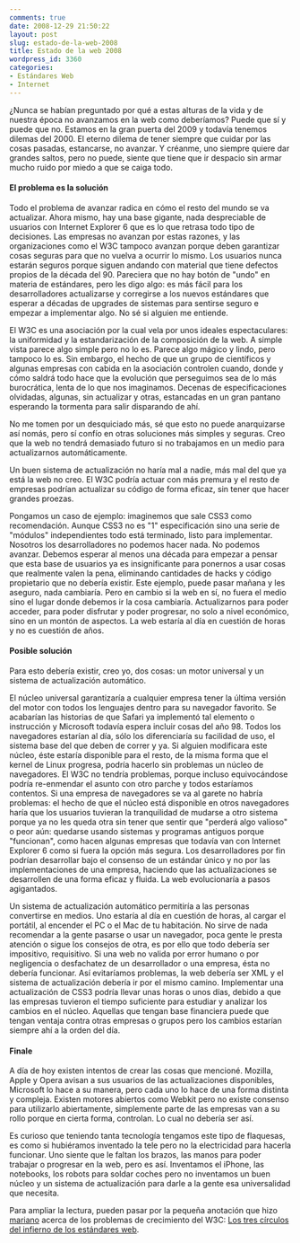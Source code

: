 ```yaml
---
comments: true
date: 2008-12-29 21:50:22
layout: post
slug: estado-de-la-web-2008
title: Estado de la web 2008
wordpress_id: 3360
categories:
- Estándares Web
- Internet
---
```


¿Nunca se habían preguntado por qué a estas alturas de la vida y de nuestra época no avanzamos en la web como deberíamos? Puede que sí y puede que no. Estamos en la gran puerta del 2009 y todavía tenemos dilemas del 2000. El eterno dilema de tener siempre que cuidar por las cosas pasadas, estancarse, no avanzar. Y créanme, uno siempre quiere dar grandes saltos, pero no puede, siente que tiene que ir despacio sin armar mucho ruido por miedo a que se caiga todo.





#### El problema es la solución





Todo el problema de avanzar radica en cómo el resto del mundo se va actualizar. Ahora mismo, hay una base gigante, nada despreciable de usuarios con Internet Explorer 6 que es lo que retrasa todo tipo de decisiones. Las empresas no avanzan por estas razones, y las organizaciones como el W3C tampoco avanzan porque deben garantizar cosas seguras para que no vuelva a ocurrir lo mismo. Los usuarios nunca estarán seguros porque siguen andando con material que tiene defectos propios de la década del 90. Pareciera que no hay botón de "undo" en materia de estándares, pero les digo algo: es más fácil para los desarrolladores actualizarse y corregirse a los nuevos estándares que esperar a décadas de upgrades de sistemas para sentirse seguro e empezar a implementar algo. No sé si alguien me entiende.





El W3C es una asociación por la cual vela por unos ideales espectaculares: la uniformidad y la estandarización de la composición de la web. A simple vista parece algo simple pero no lo es. Parece algo mágico y lindo, pero tampoco lo es. Sin embargo, el hecho de que un grupo de científicos y algunas empresas con cabida en la asociación controlen cuando, donde y cómo saldrá todo hace que la evolución que perseguimos sea de lo más burocrática, lenta de lo que nos imaginamos. Decenas de especificaciones olvidadas, algunas, sin actualizar y otras, estancadas en un gran pantano esperando la tormenta para salir disparando de ahí.





No me tomen por un desquiciado más, sé que esto no puede anarquizarse así nomás, pero sí confío en otras soluciones más simples y seguras. Creo que la web no tendrá demasiado futuro si no trabajamos en un medio para actualizarnos automáticamente.





Un buen sistema de actualización no haría mal a nadie, más mal del que ya está la web no creo. El W3C podría actuar con más premura y el resto de empresas podrían actualizar su código de forma eficaz, sin tener que hacer grandes proezas.





Pongamos un caso de ejemplo: imaginemos que sale CSS3 como recomendación. Aunque CSS3 no es "1" especificación sino una serie de "módulos" independientes todo está terminado, listo para implementar. Nosotros los desarrolladores no podemos hacer nada. No podemos avanzar. Debemos esperar al menos una década para empezar a pensar que esta base de usuarios ya es insignificante para ponernos a usar cosas que realmente valen la pena, eliminando cantidades de hacks y código propietario que no debería existir. Este ejemplo, puede pasar mañana y les aseguro, nada cambiaría. Pero en cambio si la web en sí, no fuera el medio sino el lugar donde debemos ir la cosa cambiaría. Actualizarnos para poder acceder, para poder disfrutar y poder progresar, no solo a nivel económico, sino en un montón de aspectos. La web estaría al día en cuestión de horas y no es cuestión de años.





#### Posible solución





Para esto debería existir, creo yo, dos cosas: un motor universal y un sistema de actualización automático.





El núcleo universal garantizaría a cualquier empresa tener la última versión del motor con todos los lenguajes dentro para su navegador favorito. Se acabarían las historias de que Safari ya implementó tal elemento o instrucción y Microsoft todavía espera incluir cosas del año 98. Todos los navegadores estarían al día, sólo los diferenciaría su facilidad de uso, el sistema base del que deben de correr y ya. Si alguien modificara este núcleo, éste estaría disponible para el resto, de la misma forma que el kernel de Linux progresa, podría hacerlo sin problemas un núcleo de navegadores. El W3C no tendría problemas, porque incluso equivocándose podría re-enmendar el asunto con otro parche y todos estaríamos contentos. Si una empresa de navegadores se va al garete no habría problemas: el hecho de que el núcleo está disponible en otros navegadores haría que  los usuarios tuvieran la tranquilidad de mudarse a otro sistema porque ya no les queda otra sin tener que sentir que "perderá algo valioso" o peor aún: quedarse usando sistemas y programas antiguos porque "funcionan", como hacen algunas empresas que todavía van con Internet Explorer 6 como si fuera la opción más segura. Los desarrolladores por fin podrían desarrollar bajo el consenso de un estándar único y no por las implementaciones de una empresa, haciendo que las actualizaciones se desarrollen de una forma eficaz y fluida. La web evolucionaría a pasos agigantados.





Un sistema de actualización automático permitiría a las personas convertirse en medios. Uno estaría al día en cuestión de horas, al cargar el portátil, al encender el PC o el Mac de tu habitación. No sirve de nada recomendar a la gente pasarse o usar un navegador, poca gente le presta atención o sigue los consejos de otra, es por ello que todo debería ser impositivo, requisitivo. Si una web no valida por error humano o por negligencia o desfachatez de un desarrollador o una empresa, ésta no debería funcionar. Así evitaríamos problemas, la web debería ser XML y el sistema de actualización debería ir por el mismo camino. Implementar una actualización de CSS3 podría llevar unas horas o unos días, debido a que las empresas tuvieron el tiempo suficiente para estudiar y analizar los cambios en el núcleo. Aquellas que tengan base financiera puede que tengan ventaja contra otras empresas o grupos pero los cambios estarían siempre ahí a la orden del día.





#### Finale





A día de hoy existen intentos de crear las cosas que mencioné. Mozilla, Apple y Opera avisan a sus usuarios de las actualizaciones disponibles, Microsoft lo hace a su manera, pero cada uno lo hace de una forma distinta y compleja. Existen motores abiertos como Webkit pero no existe consenso para utilizarlo abiertamente, simplemente parte de las empresas van a su rollo porque en cierta forma, controlan. Lo cual no debería ser así.





Es curioso que teniendo tanta tecnología tengamos este tipo de flaquesas, es como si hubiéramos inventado la tele pero no la electricidad para hacerla funcionar. Uno siente que le faltan los brazos, las manos para poder trabajar o progresar en la web, pero es así. Inventamos el iPhone, las notebooks, los robots para soldar coches pero no inventamos un buen núcleo y un sistema de actualización para darle a la gente esa universalidad que necesita.





Para ampliar la lectura, pueden pasar por la pequeña anotación que hizo [mariano](http://www.uberbin.net) acerca de los problemas de crecimiento del W3C: [Los tres círculos del infierno de los estándares web](http://www.uberbin.net/archivos/internet/los-3-circulos-del-infierno-de-los-estandares-web.php).
